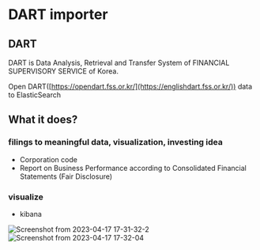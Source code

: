 # DART importer

## DART

DART is Data Analysis, Retrieval and Transfer System of FINANCIAL SUPERVISORY SERVICE of Korea.

Open DART([https://opendart.fss.or.kr/](https://englishdart.fss.or.kr/)) data to ElasticSearch

## What it does?

### filings to meaningful data, visualization, investing idea 

  - Corporation code
  - Report on Business Performance according to Consolidated Financial Statements (Fair Disclosure)

### visualize 

  - kibana

![Screenshot from 2023-04-17 17-31-32-2](https://user-images.githubusercontent.com/10368601/232430492-f926e1d8-0af5-4b0e-917a-e568d66d7804.png)
![Screenshot from 2023-04-17 17-32-04](https://user-images.githubusercontent.com/10368601/232430516-751be8a9-239d-495c-9760-8623b3ed009f.png)
